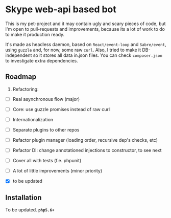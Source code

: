 # Skype web-api based bot 
This is my pet-project and it may contain ugly and scary pieces of code, but I'm open to pull-requests and improvements, because its a lot of work to do to make it production ready.

It's made as headless daemon, based on `React/event-loop` and `Sabre/event`, using `guzzle` and, for now, some raw `curl`. Also, I tried to make it DB-independent so it stores all data in.json files. You can check `composer.json` to investigate extra dependencies.

## Roadmap

1. Refactoring:
  - [ ] Real asynchronous flow (major)
  - [ ] Core: use guzzle promises instead of raw curl
  - [ ] Internationalization
  - [ ] Separate plugins to other repos
  - [ ] Refactor plugin manager (loading order, recursive dep's checks, etc)
  - [ ] Refactor DI: change annotationed injections to constructor, to see next
  - [ ] Cover all with tests (f.e. phpunit) 
  - [ ] A lot of little improvements (minor priority)
  - [x] to be updated


## Installation
To be updated. **`php5.6+`**
